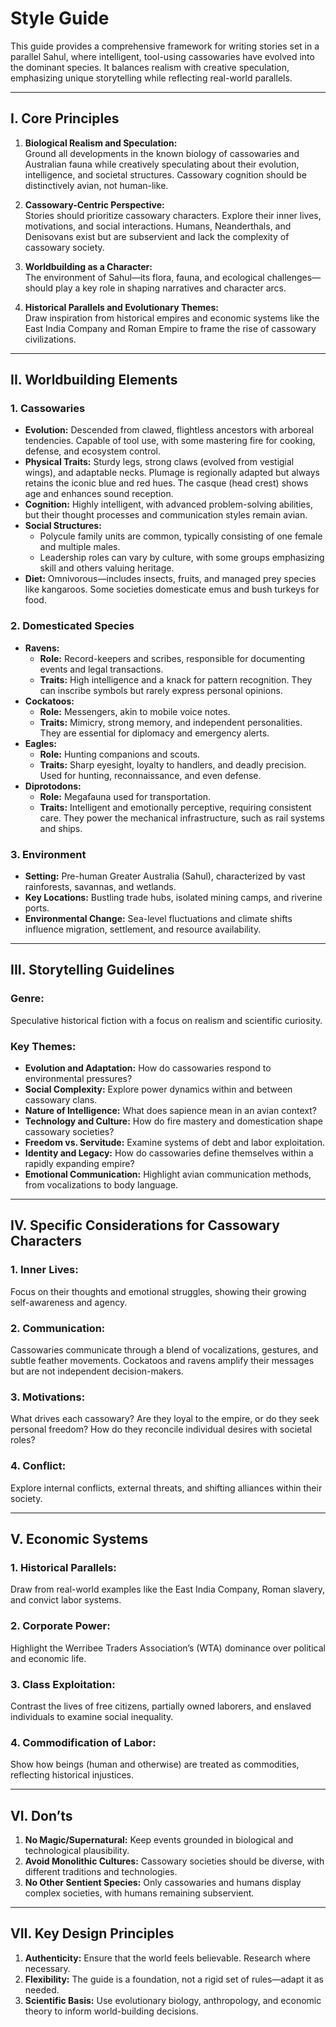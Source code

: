 # **Style Guide**

This guide provides a comprehensive framework for writing stories set in a parallel Sahul, where intelligent, tool-using cassowaries have evolved into the dominant species. It balances realism with creative speculation, emphasizing unique storytelling while reflecting real-world parallels.

---

## **I. Core Principles**

1. **Biological Realism and Speculation:**  
   Ground all developments in the known biology of cassowaries and Australian fauna while creatively speculating about their evolution, intelligence, and societal structures. Cassowary cognition should be distinctively avian, not human-like.

2. **Cassowary-Centric Perspective:**  
   Stories should prioritize cassowary characters. Explore their inner lives, motivations, and social interactions. Humans, Neanderthals, and Denisovans exist but are subservient and lack the complexity of cassowary society.

3. **Worldbuilding as a Character:**  
   The environment of Sahul—its flora, fauna, and ecological challenges—should play a key role in shaping narratives and character arcs.

4. **Historical Parallels and Evolutionary Themes:**  
   Draw inspiration from historical empires and economic systems like the East India Company and Roman Empire to frame the rise of cassowary civilizations.

---

## **II. Worldbuilding Elements**

### **1. Cassowaries**

- **Evolution:** Descended from clawed, flightless ancestors with arboreal tendencies. Capable of tool use, with some mastering fire for cooking, defense, and ecosystem control.
- **Physical Traits:** Sturdy legs, strong claws (evolved from vestigial wings), and adaptable necks. Plumage is regionally adapted but always retains the iconic blue and red hues. The casque (head crest) shows age and enhances sound reception.
- **Cognition:** Highly intelligent, with advanced problem-solving abilities, but their thought processes and communication styles remain avian.
- **Social Structures:**
  - Polycule family units are common, typically consisting of one female and multiple males.
  - Leadership roles can vary by culture, with some groups emphasizing skill and others valuing heritage.
- **Diet:** Omnivorous—includes insects, fruits, and managed prey species like kangaroos. Some societies domesticate emus and bush turkeys for food.

### **2. Domesticated Species**

- **Ravens:**
  - **Role:** Record-keepers and scribes, responsible for documenting events and legal transactions.
  - **Traits:** High intelligence and a knack for pattern recognition. They can inscribe symbols but rarely express personal opinions.
- **Cockatoos:**
  - **Role:** Messengers, akin to mobile voice notes.
  - **Traits:** Mimicry, strong memory, and independent personalities. They are essential for diplomacy and emergency alerts.
- **Eagles:**
  - **Role:** Hunting companions and scouts.
  - **Traits:** Sharp eyesight, loyalty to handlers, and deadly precision. Used for hunting, reconnaissance, and even defense.
- **Diprotodons:**
  - **Role:** Megafauna used for transportation.
  - **Traits:** Intelligent and emotionally perceptive, requiring consistent care. They power the mechanical infrastructure, such as rail systems and ships.

### **3. Environment**

- **Setting:** Pre-human Greater Australia (Sahul), characterized by vast rainforests, savannas, and wetlands.
- **Key Locations:** Bustling trade hubs, isolated mining camps, and riverine ports.
- **Environmental Change:** Sea-level fluctuations and climate shifts influence migration, settlement, and resource availability.

---

## **III. Storytelling Guidelines**

### **Genre:**

Speculative historical fiction with a focus on realism and scientific curiosity.

### **Key Themes:**

- **Evolution and Adaptation:** How do cassowaries respond to environmental pressures?
- **Social Complexity:** Explore power dynamics within and between cassowary clans.
- **Nature of Intelligence:** What does sapience mean in an avian context?
- **Technology and Culture:** How do fire mastery and domestication shape cassowary societies?
- **Freedom vs. Servitude:** Examine systems of debt and labor exploitation.
- **Identity and Legacy:** How do cassowaries define themselves within a rapidly expanding empire?
- **Emotional Communication:** Highlight avian communication methods, from vocalizations to body language.

---

## **IV. Specific Considerations for Cassowary Characters**

### **1. Inner Lives:**

Focus on their thoughts and emotional struggles, showing their growing self-awareness and agency.

### **2. Communication:**

Cassowaries communicate through a blend of vocalizations, gestures, and subtle feather movements. Cockatoos and ravens amplify their messages but are not independent decision-makers.

### **3. Motivations:**

What drives each cassowary? Are they loyal to the empire, or do they seek personal freedom? How do they reconcile individual desires with societal roles?

### **4. Conflict:**

Explore internal conflicts, external threats, and shifting alliances within their society.

---

## **V. Economic Systems**

### **1. Historical Parallels:**

Draw from real-world examples like the East India Company, Roman slavery, and convict labor systems.

### **2. Corporate Power:**

Highlight the Werribee Traders Association’s (WTA) dominance over political and economic life.

### **3. Class Exploitation:**

Contrast the lives of free citizens, partially owned laborers, and enslaved individuals to examine social inequality.

### **4. Commodification of Labor:**

Show how beings (human and otherwise) are treated as commodities, reflecting historical injustices.

---

## **VI. Don’ts**

1. **No Magic/Supernatural:** Keep events grounded in biological and technological plausibility.
2. **Avoid Monolithic Cultures:** Cassowary societies should be diverse, with different traditions and technologies.
3. **No Other Sentient Species:** Only cassowaries and humans display complex societies, with humans remaining subservient.

---

## **VII. Key Design Principles**

1. **Authenticity:** Ensure that the world feels believable. Research where necessary.
2. **Flexibility:** The guide is a foundation, not a rigid set of rules—adapt it as needed.
3. **Scientific Basis:** Use evolutionary biology, anthropology, and economic theory to inform world-building decisions.

